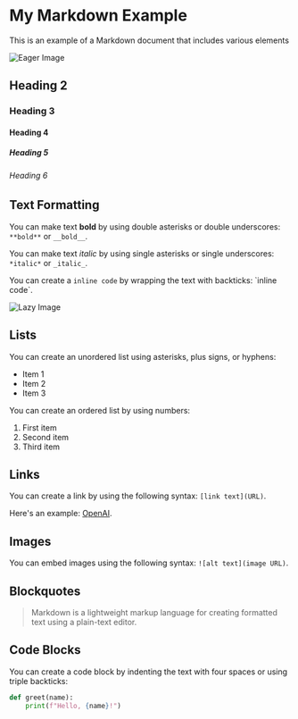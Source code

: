 # My Markdown Example

This is an example of a Markdown document that includes various elements

![Eager Image](/assets/placeholder.jpg?width=960&height=960)

## Heading 2

### Heading 3

#### Heading 4

##### Heading 5

###### Heading 6

## Text Formatting

You can make text **bold** by using double asterisks or double underscores: `**bold**` or `__bold__`.

You can make text _italic_ by using single asterisks or single underscores: `*italic*` or `_italic_`.

You can create a `inline code` by wrapping the text with backticks: \`inline code\`.

![Lazy Image](/assets/placeholder.jpg?width=960&height=600&lazy=true)

## Lists

You can create an unordered list using asterisks, plus signs, or hyphens:

- Item 1
- Item 2
- Item 3

You can create an ordered list by using numbers:

1. First item
2. Second item
3. Third item

## Links

You can create a link by using the following syntax: `[link text](URL)`.

Here's an example: [OpenAI](https://www.openai.com).

## Images

You can embed images using the following syntax: `![alt text](image URL)`.

## Blockquotes

> Markdown is a lightweight markup language for creating formatted text using a plain-text editor.

## Code Blocks

You can create a code block by indenting the text with four spaces or using triple backticks:

```python
def greet(name):
    print(f"Hello, {name}!")
```
